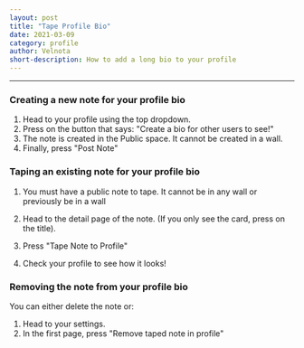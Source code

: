 ```yaml
---
layout: post
title: "Tape Profile Bio"
date: 2021-03-09
category: profile
author: Velnota
short-description: How to add a long bio to your profile
---
```


-----

### Creating a new note for your profile bio

1. Head to your profile using the top dropdown.
2. Press on the button that says: "Create a bio for other users to see!"
3. The note is created in the Public space. It cannot be created in a wall.
4. Finally, press "Post Note"

### Taping an existing note for your profile bio

1. You must have a public note to tape. It cannot be in any wall or previously
   be in a wall
   
2. Head to the detail page of the note. (If you only see the card, press on the title).

3. Press "Tape Note to Profile"

4. Check your profile to see how it looks!

### Removing the note from your profile bio

You can either delete the note or:

1. Head to your settings.
2. In the first page, press "Remove taped note in profile"
